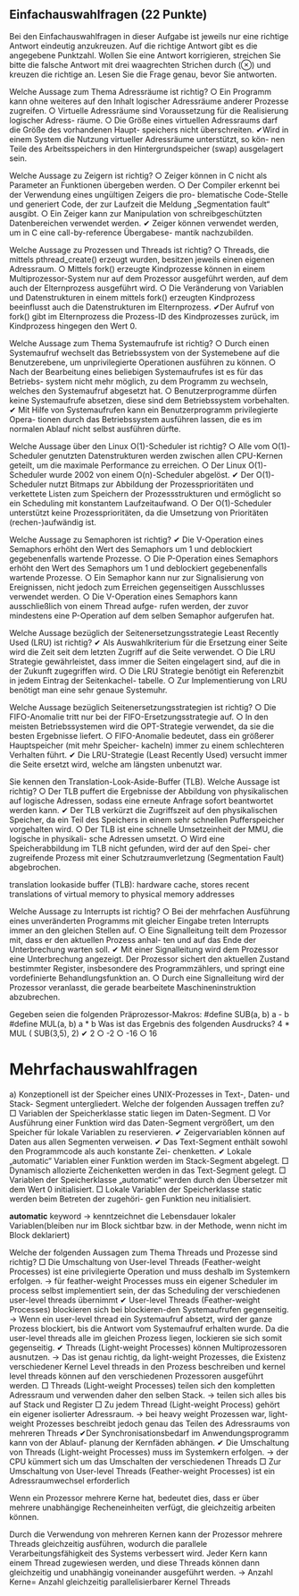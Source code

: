 ## Einfachauswahlfragen (22 Punkte)
Bei den Einfachauswahlfragen in dieser Aufgabe ist jeweils nur eine richtige Antwort eindeutig
anzukreuzen. Auf die richtige Antwort gibt es die angegebene Punktzahl.
Wollen Sie eine Antwort korrigieren, streichen Sie bitte die falsche Antwort mit drei waagrechten
Strichen durch (⊗) und kreuzen die richtige an.
Lesen Sie die Frage genau, bevor Sie antworten.

Welche Aussage zum Thema Adressräume ist richtig?
○ Ein Programm kann ohne weiteres auf den Inhalt logischer Adressräume anderer
Prozesse zugreifen.
○ Virtuelle Adressräume sind Voraussetzung für die Realisierung logischer Adress-
räume.
○ Die Größe eines virtuellen Adressraums darf die Größe des vorhandenen Haupt-
speichers nicht überschreiten.
✔Wird in einem System die Nutzung virtueller Adressräume unterstützt, so kön-
nen Teile des Arbeitsspeichers in den Hintergrundspeicher (swap) ausgelagert
sein.

Welche Aussage zu Zeigern ist richtig?
○ Zeiger können in C nicht als Parameter an Funktionen übergeben werden.
○ Der Compiler erkennt bei der Verwendung eines ungültigen Zeigers die pro-
blematische Code-Stelle und generiert Code, der zur Laufzeit die Meldung
„Segmentation fault“ ausgibt.
○ Ein Zeiger kann zur Manipulation von schreibgeschützten Datenbereichen
verwendet werden.
✔ Zeiger können verwendet werden, um in C eine call-by-reference Übergabese-
mantik nachzubilden.

Welche Aussage zu Prozessen und Threads ist richtig?
○ Threads, die mittels pthread_create() erzeugt wurden, besitzen jeweils
einen eigenen Adressraum.
○ Mittels fork() erzeugte Kindprozesse können in einem Multiprozessor-System
nur auf dem Prozessor ausgeführt werden, auf dem auch der Elternprozess
ausgeführt wird.
○ Die Veränderung von Variablen und Datenstrukturen in einem mittels fork()
erzeugten Kindprozess beeinflusst auch die Datenstrukturen im Elternprozess.
✔Der Aufruf von fork() gibt im Elternprozess die Prozess-ID des Kindprozesses
zurück, im Kindprozess hingegen den Wert 0.


Welche Aussage zum Thema Systemaufrufe ist richtig?
○ Durch einen Systemaufruf wechselt das Betriebssystem von der Systemebene
auf die Benutzerebene, um unprivilegierte Operationen ausführen zu können.
○ Nach der Bearbeitung eines beliebigen Systemaufrufes ist es für das Betriebs-
system nicht mehr möglich, zu dem Programm zu wechseln, welches den
Systemaufruf abgesetzt hat.
○ Benutzerprogramme dürfen keine Systemaufrufe absetzen, diese sind dem
Betriebssystem vorbehalten.
✔ Mit Hilfe von Systemaufrufen kann ein Benutzerprogramm privilegierte Opera-
tionen durch das Betriebssystem ausführen lassen, die es im normalen Ablauf
nicht selbst ausführen dürfte.

Welche Aussage über den Linux O(1)-Scheduler ist richtig?
○ Alle vom O(1)-Scheduler genutzten Datenstrukturen werden zwischen allen
CPU-Kernen geteilt, um die maximale Performance zu erreichen.
○ Der Linux O(1)-Scheduler wurde 2002 von einem O(n)-Scheduler abgelöst.
✔ Der O(1)-Scheduler nutzt Bitmaps zur Abbildung der Prozessprioritäten und
verkettete Listen zum Speichern der Prozessstrukturen und ermöglicht so ein
Scheduling mit konstantem Laufzeitaufwand.
○ Der O(1)-Scheduler unterstützt keine Prozessprioritäten, da die Umsetzung
von Prioritäten (rechen-)aufwändig ist.



Welche Aussage zu Semaphoren ist richtig?
✔ Die V-Operation eines Semaphors erhöht den Wert des Semaphors um 1 und
deblockiert gegebenenfalls wartende Prozesse.
○ Die P-Operation eines Semaphors erhöht den Wert des Semaphors um 1 und
deblockiert gegebenenfalls wartende Prozesse.
○ Ein Semaphor kann nur zur Signalisierung von Ereignissen, nicht jedoch zum
Erreichen gegenseitigen Ausschlusses verwendet werden.
○ Die V-Operation eines Semaphors kann ausschließlich von einem Thread aufge-
rufen werden, der zuvor mindestens eine P-Operation auf dem selben Semaphor
aufgerufen hat.

Welche Aussage bezüglich der Seitenersetzungsstrategie Least Recently Used
(LRU) ist richtig?
✔ Als Auswahlkriterium für die Ersetzung einer Seite wird die Zeit seit dem
letzten Zugriff auf die Seite verwendet.
○ Die LRU Strategie gewährleistet, dass immer die Seiten eingelagert sind, auf
die in der Zukunft zugegriffen wird.
○ Die LRU Strategie benötigt ein Referenzbit in jedem Eintrag der Seitenkachel-
tabelle.
○ Zur Implementierung von LRU benötigt man eine sehr genaue Systemuhr.

 Welche Aussage bezüglich Seitenersetzungsstrategien ist richtig?
○ Die FIFO-Anomalie tritt nur bei der FIFO-Ersetzungsstrategie auf.
○ In den meisten Betriebssystemen wird die OPT-Strategie verwendet, da sie die
besten Ergebnisse liefert.
○ FIFO-Anomalie bedeutet, dass ein größerer Hauptspeicher (mit mehr Speicher-
kacheln) immer zu einem schlechteren Verhalten führt.
✔ Die LRU-Strategie (Least Recently Used) versucht immer die Seite ersetzt wird,
welche am längsten unbenutzt war.



Sie kennen den Translation-Look-Aside-Buffer (TLB). Welche Aussage ist richtig?
○ Der TLB puffert die Ergebnisse der Abbildung von physikalischen auf logische
Adressen, sodass eine erneute Anfrage sofort beantwortet werden kann.
✔ Der TLB verkürzt die Zugriffszeit auf den physikalischen Speicher, da ein Teil
des Speichers in einem sehr schnellen Pufferspeicher vorgehalten wird.
○ Der TLB ist eine schnelle Umsetzeinheit der MMU, die logische in physikali-
sche Adressen umsetzt.
○ Wird eine Speicherabbildung im TLB nicht gefunden, wird der auf den Spei-
cher zugreifende Prozess mit einer Schutzraumverletzung (Segmentation Fault)
abgebrochen.

translation lookaside buffer (TLB): hardware cache, stores recent
translations of virtual memory to physical memory addresses



Welche Aussage zu Interrupts ist richtig?
○ Bei der mehrfachen Ausführung eines unveränderten Programms mit gleicher
Eingabe treten Interrupts immer an den gleichen Stellen auf.
○ Eine Signalleitung teilt dem Prozessor mit, dass er den aktuellen Prozess anhal-
ten und auf das Ende der Unterbrechung warten soll.
✔ Mit einer Signalleitung wird dem Prozessor eine Unterbrechung angezeigt. Der
Prozessor sichert den aktuellen Zustand bestimmter Register, insbesondere des
Programmzählers, und springt eine vordefinierte Behandlungsfunktion an.
○ Durch eine Signalleitung wird der Prozessor veranlasst, die gerade bearbeitete
Maschineninstruktion abzubrechen.

Gegeben seien die folgenden Präprozessor-Makros:
#define SUB(a, b) a - b
#define MUL(a, b) a * b
Was ist das Ergebnis des folgenden Ausdrucks? 4 * MUL ( SUB(3,5), 2)
✔  2
○ -2
○ -16
○ 16



# Mehrfachauswahlfragen
a) Konzeptionell ist der Speicher eines UNIX-Prozesses in Text-, Daten- und Stack-
Segment untergliedert. Welche der folgenden Aussagen treffen zu?
□ Variablen der Speicherklasse static liegen im Daten-Segment.
□ Vor Ausführung einer Funktion wird das Daten-Segment vergrößert, um den
Speicher für lokale Variablen zu reservieren.
✔ Zeigervariablen können auf Daten aus allen Segmenten verweisen.
✔ Das Text-Segment enthält sowohl den Programmcode als auch konstante Zei-
chenketten.
✔ Lokale „automatic“ Variablen einer Funktion werden im Stack-Segment abgelegt.
□ Dynamisch allozierte Zeichenketten werden in das Text-Segment gelegt.
□ Variablen der Speicherklasse „automatic“ werden durch den Übersetzer mit
dem Wert 0 initialisiert.
□ Lokale Variablen der Speicherklasse static werden beim Betreten der zugehöri-
gen Funktion neu initialisiert.

**automatic** keyword -> kenntzeichnet die Lebensdauer lokaler Variablen(bleiben nur im Block sichtbar bzw. in der Methode, wenn nicht im Block deklariert)

Welche der folgenden Aussagen zum Thema Threads und Prozesse sind richtig?
□ Die Umschaltung von User-level Threads (Feather-weight Processes) ist eine
privilegierte Operation und muss deshalb im Systemkern erfolgen.
-> für feather-weight Processes muss ein eigener Scheduler im process selbst implementiert sein, der das Scheduling der verschiedenen user-level threads übernimmt
✔ User-level Threads (Feather-weight Processes) blockieren sich bei blockieren-den Systemaufrufen gegenseitig.
-> Wenn ein user-level thread ein Systemaufruf absetzt, wird der ganze Prozess blockiert, bis die Antwort vom Systemaufruf erhalten wurde. Da die user-level threads alle im gleichen Prozess liegen, lockieren sie sich somit gegenseitig.
✔ Threads (Light-weight Processes) können Multiprozessoren ausnutzen.
-> Das ist genau richtig, da light-weight Prozesses, die Existenz verschiedener Kernel Level threads in den Prozess beschreiben und kernel level threads können auf den verschiedenen Prozessoren ausgeführt werden.
□ Threads (Light-weight Processes) teilen sich den kompletten Adressraum und
verwenden daher den selben Stack.
-> teilen sich alles bis auf Stack und Register
□ Zu jedem Thread (Light-weight Process) gehört ein eigener isolierter Adressraum.
-> bei heavy weight Prozessen war, light-weight Prozesses beschreibt jedoch genau das Teilen des Adressraums von mehreren Threads
✔Der Synchronisationsbedarf im Anwendungsprogramm kann von der Ablauf-
planung der Kernfäden abhängen.
✔ Die Umschaltung von Threads (Light-weight Processes) muss im Systemkern
erfolgen.
-> der CPU kümmert sich um das Umschalten der verschiedenen Threads
□ Zur Umschaltung von User-level Threads (Feather-weight Processes) ist ein
Adressraumwechsel erforderlich



Wenn ein Prozessor mehrere Kerne hat, bedeutet dies, dass er über mehrere unabhängige Recheneinheiten verfügt, die gleichzeitig arbeiten können.

Durch die Verwendung von mehreren Kernen kann der Prozessor mehrere Threads gleichzeitig ausführen, wodurch die parallele Verarbeitungsfähigkeit des Systems verbessert wird. Jeder Kern kann einem Thread zugewiesen werden, und diese Threads können dann gleichzeitig und unabhängig voneinander ausgeführt werden.
-> Anzahl Kerne= Anzahl gleichzeitig parallelisierbarer Kernel Threads